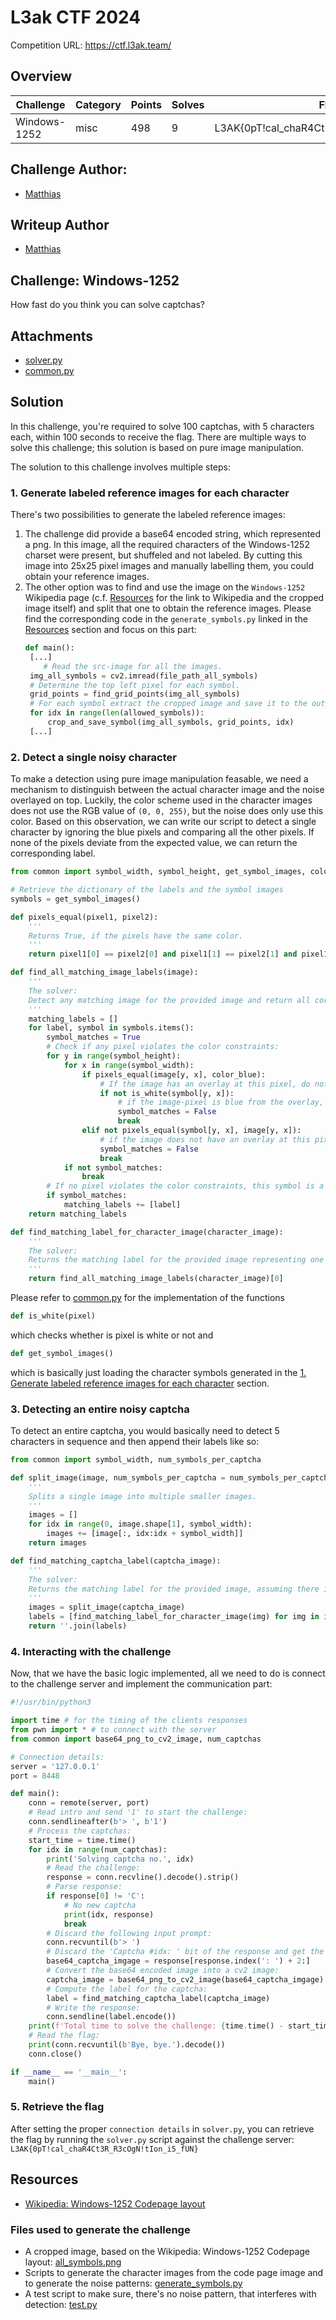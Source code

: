 # L3ak CTF 2024
Competition URL: https://ctf.l3ak.team/
## Overview

| Challenge       | Category | Points | Solves | Flag                                       |
| --------------- | -------- | ------ | ------ | ------------------------------------------ |
| Windows-1252    | misc     |  498   |    9   | L3AK{0pT!cal_chaR4Ct3R_R3cOgN!tIon_i5_fUN} |

## Challenge Author:
- [Matthias](https://github.com/0x-Matthias/)

## Writeup Author
- [Matthias](https://github.com/0x-Matthias/)

## Challenge: Windows-1252
How fast do you think you can solve captchas?

## Attachments
- [solver.py](./solver.py)
- [common.py](./common.py)

## Solution
In this challenge, you're required to solve 100 captchas, with 5 characters each, within 100 seconds to receive the flag. There are multiple ways to solve this challenge; this solution is based on pure image manipulation.

The solution to this challenge involves multiple steps:

### 1. Generate labeled reference images for each character
There's two possibilities to generate the labeled reference images:
1. The challenge did provide a base64 encoded string, which represented a png. In this image, all the required characters of the Windows-1252 charset were present, but shuffeled and not labeled. By cutting this image into 25x25 pixel images and manually labelling them, you could obtain your reference images.
2. The other option was to find and use the image on the `Windows-1252` Wikipedia page (c.f. [Resources](#resources) for the link to Wikipedia and the cropped image itself) and split that one to obtain the reference images. Please find the corresponding code in the `generate_symbols.py` linked in the [Resources](#files-used-to-generate-the-challenge) section and focus on this part:
   ```python
   def main():
   	[...]
       # Read the src-image for all the images.
   	img_all_symbols = cv2.imread(file_path_all_symbols)
   	# Determine the top left pixel for each symbol.
   	grid_points = find_grid_points(img_all_symbols)
   	# For each symbol extract the cropped image and save it to the output directory.
   	for idx in range(len(allowed_symbols)):
   		crop_and_save_symbol(img_all_symbols, grid_points, idx)
   	[...]
   ```

### 2. Detect a single noisy character
To make a detection using pure image manipulation feasable, we need a mechanism to distinguish between the actual character image and the noise overlayed on top. Luckily, the color scheme used in the character images does not use the RGB value of `(0, 0, 255)`, but the noise does only use this color. Based on this observation, we can write our script to detect a single character by ignoring the blue pixels and comparing all the other pixels. If none of the pixels deviate from the expected value, we can return the corresponding label.
```python
from common import symbol_width, symbol_height, get_symbol_images, color_blue, is_white

# Retrieve the dictionary of the labels and the symbol images
symbols = get_symbol_images()

def pixels_equal(pixel1, pixel2):
	'''
	Returns True, if the pixels have the same color.
	'''
	return pixel1[0] == pixel2[0] and pixel1[1] == pixel2[1] and pixel1[2] == pixel2[2]

def find_all_matching_image_labels(image):
	'''
	The solver:
	Detect any matching image for the provided image and return all corresponding labels.
	'''
	matching_labels = []
	for label, symbol in symbols.items():
		symbol_matches = True
		# Check if any pixel violates the color constraints:
		for y in range(symbol_height):
			for x in range(symbol_width):
				if pixels_equal(image[y, x], color_blue):
					# If the image has an overlay at this pixel, do not check the other constraints; just check if the symbol is white:
					if not is_white(symbol[y, x]):
						# if the image-pixel is blue from the overlay, then the symbol should be white.
						symbol_matches = False
						break
				elif not pixels_equal(symbol[y, x], image[y, x]):
					# if the image does not have an overlay at this pixel, the colors should be identical to the symbol!
					symbol_matches = False
					break
			if not symbol_matches:
				break
		# If no pixel violates the color constraints, this symbol is a match:
		if symbol_matches:
			matching_labels += [label]
	return matching_labels

def find_matching_label_for_character_image(character_image):
	'''
	The solver:
	Returns the matching label for the provided image representing one character, assuming there is only one match.
	'''
	return find_all_matching_image_labels(character_image)[0]
```

Please refer to [common.py](#attachments) for the implementation of the functions
```python
def is_white(pixel)
```
which checks whether is pixel is white or not and
```python
def get_symbol_images()
```
which is basically just loading the character symbols generated in the [1. Generate labeled reference images for each character](#1-generate-labeled-reference-images-for-each-character) section.

### 3. Detecting an entire noisy captcha
To detect an entire captcha, you would basically need to detect 5 characters in sequence and then append their labels like so:
```python
from common import symbol_width, num_symbols_per_captcha

def split_image(image, num_symbols_per_captcha = num_symbols_per_captcha):
	'''
	Splits a single image into multiple smaller images.
	'''
	images = []
	for idx in range(0, image.shape[1], symbol_width):
		images += [image[:, idx:idx + symbol_width]]
	return images

def find_matching_captcha_label(captcha_image):
	'''
	The solver:
	Returns the matching label for the provided image, assuming there is only one match.
	'''
	images = split_image(captcha_image)
	labels = [find_matching_label_for_character_image(img) for img in images]
	return ''.join(labels)
```

### 4. Interacting with the challenge
Now, that we have the basic logic implemented, all we need to do is connect to the challenge server and implement the communication part:
```python
#!/usr/bin/python3

import time # for the timing of the clients responses
from pwn import * # to connect with the server
from common import base64_png_to_cv2_image, num_captchas

# Connection details:
server = '127.0.0.1'
port = 8448

def main():
	conn = remote(server, port)
	# Read intro and send '1' to start the challenge:
	conn.sendlineafter(b'> ', b'1')
	# Process the captchas:
	start_time = time.time()
	for idx in range(num_captchas):
		print('Solving captcha no.', idx)
		# Read the challenge:
		response = conn.recvline().decode().strip()
		# Parse response:
		if response[0] != 'C':
			# No new captcha
			print(idx, response)
			break
		# Discard the following input prompt:
		conn.recvuntil(b'> ')
		# Discard the 'Captcha #idx: ' bit of the response and get the base64 encoded image data:
		base64_captcha_imgage = response[response.index(': ') + 2:]
		# Convert the base64 encoded image into a cv2 image:
		captcha_image = base64_png_to_cv2_image(base64_captcha_imgage)
		# Compute the label for the captcha:
		label = find_matching_captcha_label(captcha_image)
		# Write the response:
		conn.sendline(label.encode())
	print(f'Total time to solve the challenge: {time.time() - start_time} seconds.')
	# Read the flag:
	print(conn.recvuntil(b'Bye, bye.').decode())
	conn.close()

if __name__ == '__main__':
	main()
```

### 5. Retrieve the flag
After setting the proper `connection details` in `solver.py`, you can retrieve the flag by running the `solver.py` script against the challenge server:
```L3AK{0pT!cal_chaR4Ct3R_R3cOgN!tIon_i5_fUN}```

## Resources
- [Wikipedia: Windows-1252 Codepage layout](https://en.wikipedia.org/wiki/Windows-1252#Codepage_layout)

### Files used to generate the challenge
- A cropped image, based on the Wikipedia: Windows-1252 Codepage layout: [all_symbols.png](../../build/all_symbols.png)
- Scripts to generate the character images from the code page image and to generate the noise patterns: [generate_symbols.py](../../build/generate_symbols.py)
- A test script to make sure, there's no noise pattern, that interferes with detection: [test.py](../../build/test.py)